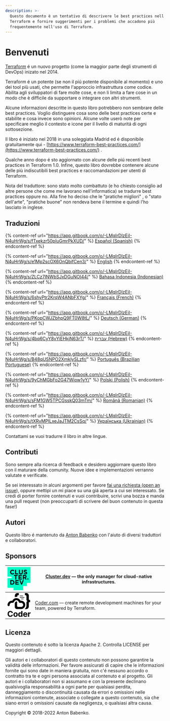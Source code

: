 ```yaml
---
description: >-
  Questo documento è un tentativo di descrivere le best practices nell'uso di
  Terraform e fornire suggerimenti per i problemi che accadono più
  frequentemente nell'uso di Terraform.
---
```


# Benvenuti

[Terraform](https://www.terraform.io/) é un nuovo progetto (come la maggior parte degli strumenti di DevOps) inizato nel 2014.

Terraform é un potente (se non il piú potente disponibile al momento) e uno dei tool più usati, che permette l'approccio infrastruttura come codice. Abilita agli sviluppatori di fare molte cose, e non li limita a fare cose in un modo che è difficile da supportare o integrare con altri strumenti.

Alcune informazioni descritte in questo libro potrebbero non sembrare delle best practices. Voglio distinguere cosa sono delle best practices certe e stabilite e cosa invece sono opinioni. Alcune volte userò note per specificare meglio il contesto e icone per il livello di maturitá di ogni sottosezione.

Il libro é iniziato nel 2018 in una soleggiata Madrid ed é disponibile gratuitamente qui - [https://www.terraform-best-practices.com/](https://www.terraform-best-practices.com/) .

Qualche anno dopo é sto aggiornato con alcune delle piú recenti best practices in Terraform 1.0. Infine, questo libro dovrebbe contenere alcune delle più indiscutibili best practices e raccomandazioni per utenti di Terraform.

Nota del traduttore: sono stato molto combattuto (e ho chiesto consiglio ad altre persone che come me lavorano nell'informatica) se tradurre best practices oppure no. Alla fine ho deciso che le "pratiche migliori" , o "stato dell'arte", "pratiche buone" non rendeva bene il termine e quindi l'ho lasciato in inglese.

## Traduzioni

{% content-ref url="https://app.gitbook.com/o/-LMqIrDlzEiI-N4uHrWg/s/fTxekzr50pIuGmrPkXUD/" %}
[Español (Spanish)](https://app.gitbook.com/o/-LMqIrDlzEiI-N4uHrWg/s/fTxekzr50pIuGmrPkXUD/)
{% endcontent-ref %}

{% content-ref url="https://app.gitbook.com/o/-LMqIrDlzEiI-N4uHrWg/s/e1Mp2scOX6OnQbifCen3/" %}
[English](https://app.gitbook.com/o/-LMqIrDlzEiI-N4uHrWg/s/e1Mp2scOX6OnQbifCen3/)
{% endcontent-ref %}

{% content-ref url="https://app.gitbook.com/o/-LMqIrDlzEiI-N4uHrWg/s/ZLCz7lNWbSJxDGuNOI44/" %}
[Bahasa Indonesia (Indonesian)](https://app.gitbook.com/o/-LMqIrDlzEiI-N4uHrWg/s/ZLCz7lNWbSJxDGuNOI44/)
{% endcontent-ref %}

{% content-ref url="https://app.gitbook.com/o/-LMqIrDlzEiI-N4uHrWg/s/6shyPtr2KrqW4ANbFXYg/" %}
[Français (French)](https://app.gitbook.com/o/-LMqIrDlzEiI-N4uHrWg/s/6shyPtr2KrqW4ANbFXYg/)
{% endcontent-ref %}

{% content-ref url="https://app.gitbook.com/o/-LMqIrDlzEiI-N4uHrWg/s/PKopCWJZbhpQ9FT0W8tL/" %}
[Deutsch (German)](https://app.gitbook.com/o/-LMqIrDlzEiI-N4uHrWg/s/PKopCWJZbhpQ9FT0W8tL/)
{% endcontent-ref %}

{% content-ref url="https://app.gitbook.com/o/-LMqIrDlzEiI-N4uHrWg/s/4bq6CyY8vYiEHkjN63rT/" %}
[עברית (Hebrew)](https://app.gitbook.com/o/-LMqIrDlzEiI-N4uHrWg/s/4bq6CyY8vYiEHkjN63rT/)
{% endcontent-ref %}

{% content-ref url="https://app.gitbook.com/o/-LMqIrDlzEiI-N4uHrWg/s/B48qUSNPO2XmkIySLzfr/" %}
[Português (Brazilian Portuguese)](https://app.gitbook.com/o/-LMqIrDlzEiI-N4uHrWg/s/B48qUSNPO2XmkIySLzfr/)
{% endcontent-ref %}

{% content-ref url="https://app.gitbook.com/o/-LMqIrDlzEiI-N4uHrWg/s/9yChMGbFo2G47Wiow1yY/" %}
[Polski (Polish)](https://app.gitbook.com/o/-LMqIrDlzEiI-N4uHrWg/s/9yChMGbFo2G47Wiow1yY/)
{% endcontent-ref %}

{% content-ref url="https://app.gitbook.com/o/-LMqIrDlzEiI-N4uHrWg/s/sFM1GW5TPCGsskQ03mTm/" %}
[Română (Romanian)](https://app.gitbook.com/o/-LMqIrDlzEiI-N4uHrWg/s/sFM1GW5TPCGsskQ03mTm/)
{% endcontent-ref %}

{% content-ref url="https://app.gitbook.com/o/-LMqIrDlzEiI-N4uHrWg/s/tXRvMPILxeJaJTM2CsSq/" %}
[Українська (Ukrainian)](https://app.gitbook.com/o/-LMqIrDlzEiI-N4uHrWg/s/tXRvMPILxeJaJTM2CsSq/)
{% endcontent-ref %}

Contattami se vuoi tradurre il libro in altre lingue.

## Contributi

Sono sempre alla ricerca di feedback e desidero aggiornare questo libro con il maturare della comunity. Nuove idee e implementazioni verranno valutate e verificate.

Se sei interessato in alcuni argomenti per favore [fai una richiesta (open an issue](https://github.com/antonbabenko/terraform-best-practices/issues)), oppure mettipi un mi piace su una giá aperta a cui sei interessato. Se credi di porter fornire contenuti e vuoi contribuire, scrivi una bozza e manda una pull request (non preoccuparti di scrivere del buon contenuto in questa fase!)

## Autori

Questo libro é mantenuto da [Anton Babenko](https://github.com/antonbabenko) con l'aiuto di diversi traduttori e collaboratori.

## Sponsors

| [<img src=".gitbook/assets/cluster-dev-logo-site.png" alt="" data-size="original">](https://cluster.dev/) | [Cluster.dev](http://cluster.dev/) — the only manager for cloud-native infrastructures.                  |
| --------------------------------------------------------------------------------------------------------- | -------------------------------------------------------------------------------------------------------- |
| [![](.gitbook/assets/coder-logo-for-sponsor.png)](http://coder.com/)                                      | [Coder.com](http://coder.com/) — create remote development machines for your team, powered by Terraform. |

## Licenza

Questo contenuto é sotto la licenza Apache 2. Controlla LICENSE per maggiori dettagli.

Gli autori e i collaboratori di questo contenuto non possono garantire la validitá delle informazioni. Per favore assicurati di capire che le informazioni fornite qui sono date in maniera gratuita, non c'é nessuno accordo o contratto tra te e ogni persona associata al contenuto e al progetto. Gli autori e i collaboratori non si assumano e con la presente declinano qualsivoglia responsabilitá a ogni parte per qualsiasi perdita, danneggiamento o discontinuitá causata da errori o omissioni nelle informazioni contenute, associate o collegate a questo contenuto, sia che siano errori o omissioni causate da negligenza, o qualsiasi altra causa.

Copyright © 2018-2022 Anton Babenko.
